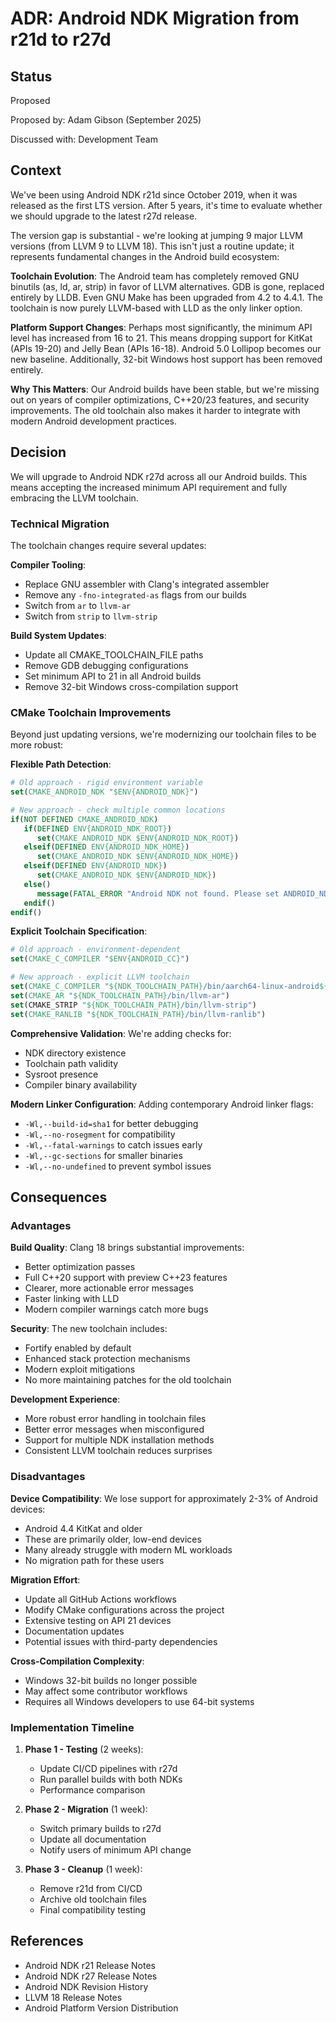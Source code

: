 # ADR: Android NDK Migration from r21d to r27d

## Status

Proposed

Proposed by: Adam Gibson (September 2025)

Discussed with: Development Team

## Context

We've been using Android NDK r21d since October 2019, when it was released as the first LTS version. After 5 years, it's time to evaluate whether we should upgrade to the latest r27d release.

The version gap is substantial - we're looking at jumping 9 major LLVM versions (from LLVM 9 to LLVM 18). This isn't just a routine update; it represents fundamental changes in the Android build ecosystem:

**Toolchain Evolution**: The Android team has completely removed GNU binutils (as, ld, ar, strip) in favor of LLVM alternatives. GDB is gone, replaced entirely by LLDB. Even GNU Make has been upgraded from 4.2 to 4.4.1. The toolchain is now purely LLVM-based with LLD as the only linker option.

**Platform Support Changes**: Perhaps most significantly, the minimum API level has increased from 16 to 21. This means dropping support for KitKat (APIs 19-20) and Jelly Bean (APIs 16-18). Android 5.0 Lollipop becomes our new baseline. Additionally, 32-bit Windows host support has been removed entirely.

**Why This Matters**: Our Android builds have been stable, but we're missing out on years of compiler optimizations, C++20/23 features, and security improvements. The old toolchain also makes it harder to integrate with modern Android development practices.

## Decision

We will upgrade to Android NDK r27d across all our Android builds. This means accepting the increased minimum API requirement and fully embracing the LLVM toolchain.

### Technical Migration

The toolchain changes require several updates:

**Compiler Tooling**:
- Replace GNU assembler with Clang's integrated assembler
- Remove any `-fno-integrated-as` flags from our builds
- Switch from `ar` to `llvm-ar`
- Switch from `strip` to `llvm-strip`

**Build System Updates**:
- Update all CMAKE_TOOLCHAIN_FILE paths
- Remove GDB debugging configurations
- Set minimum API to 21 in all Android builds
- Remove 32-bit Windows cross-compilation support

### CMake Toolchain Improvements

Beyond just updating versions, we're modernizing our toolchain files to be more robust:

**Flexible Path Detection**:
```cmake
# Old approach - rigid environment variable
set(CMAKE_ANDROID_NDK "$ENV{ANDROID_NDK}")

# New approach - check multiple common locations
if(NOT DEFINED CMAKE_ANDROID_NDK)
   if(DEFINED ENV{ANDROID_NDK_ROOT})
      set(CMAKE_ANDROID_NDK $ENV{ANDROID_NDK_ROOT})
   elseif(DEFINED ENV{ANDROID_NDK_HOME})
      set(CMAKE_ANDROID_NDK $ENV{ANDROID_NDK_HOME})
   elseif(DEFINED ENV{ANDROID_NDK})
      set(CMAKE_ANDROID_NDK $ENV{ANDROID_NDK})
   else()
      message(FATAL_ERROR "Android NDK not found. Please set ANDROID_NDK_ROOT, ANDROID_NDK_HOME, or ANDROID_NDK")
   endif()
endif()
```

**Explicit Toolchain Specification**:
```cmake
# Old approach - environment-dependent
set(CMAKE_C_COMPILER "$ENV{ANDROID_CC}")

# New approach - explicit LLVM toolchain
set(CMAKE_C_COMPILER "${NDK_TOOLCHAIN_PATH}/bin/aarch64-linux-android${ANDROID_NATIVE_API_LEVEL}-clang")
set(CMAKE_AR "${NDK_TOOLCHAIN_PATH}/bin/llvm-ar")
set(CMAKE_STRIP "${NDK_TOOLCHAIN_PATH}/bin/llvm-strip")
set(CMAKE_RANLIB "${NDK_TOOLCHAIN_PATH}/bin/llvm-ranlib")
```

**Comprehensive Validation**:
We're adding checks for:
- NDK directory existence
- Toolchain path validity
- Sysroot presence
- Compiler binary availability

**Modern Linker Configuration**:
Adding contemporary Android linker flags:
- `-Wl,--build-id=sha1` for better debugging
- `-Wl,--no-rosegment` for compatibility
- `-Wl,--fatal-warnings` to catch issues early
- `-Wl,--gc-sections` for smaller binaries
- `-Wl,--no-undefined` to prevent symbol issues

## Consequences

### Advantages

**Build Quality**: Clang 18 brings substantial improvements:
- Better optimization passes
- Full C++20 support with preview C++23 features
- Clearer, more actionable error messages
- Faster linking with LLD
- Modern compiler warnings catch more bugs

**Security**: The new toolchain includes:
- Fortify enabled by default
- Enhanced stack protection mechanisms
- Modern exploit mitigations
- No more maintaining patches for the old toolchain

**Development Experience**: 
- More robust error handling in toolchain files
- Better error messages when misconfigured
- Support for multiple NDK installation methods
- Consistent LLVM toolchain reduces surprises

### Disadvantages

**Device Compatibility**: We lose support for approximately 2-3% of Android devices:
- Android 4.4 KitKat and older
- These are primarily older, low-end devices
- Many already struggle with modern ML workloads
- No migration path for these users

**Migration Effort**:
- Update all GitHub Actions workflows
- Modify CMake configurations across the project
- Extensive testing on API 21 devices
- Documentation updates
- Potential issues with third-party dependencies

**Cross-Compilation Complexity**:
- Windows 32-bit builds no longer possible
- May affect some contributor workflows
- Requires all Windows developers to use 64-bit systems

### Implementation Timeline

1. **Phase 1 - Testing** (2 weeks):
   - Update CI/CD pipelines with r27d
   - Run parallel builds with both NDKs
   - Performance comparison

2. **Phase 2 - Migration** (1 week):
   - Switch primary builds to r27d
   - Update all documentation
   - Notify users of minimum API change

3. **Phase 3 - Cleanup** (1 week):
   - Remove r21d from CI/CD
   - Archive old toolchain files
   - Final compatibility testing

## References

- Android NDK r21 Release Notes
- Android NDK r27 Release Notes  
- Android NDK Revision History
- LLVM 18 Release Notes
- Android Platform Version Distribution